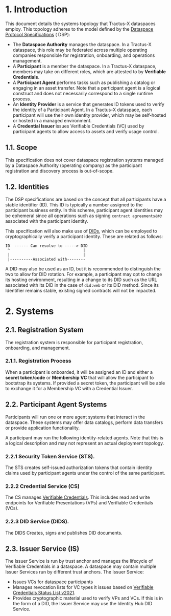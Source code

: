 # 1. Introduction

This document details the systems topology that Tractus-X dataspaces employ. This topology adheres to the model defined
by the [Dataspace Protocol Specifications](https://docs.internationaldataspaces.org/dataspace-protocol/overview/model) (
DSP):

- The **Dataspace Authority** manages the dataspace. In a Tractus-X dataspace, this role may be federated across
  multiple operating companies responsible for registration, onboarding, and operations management.
- A **Participant** is a member the dataspace. In a Tractus-X dataspace, members may take on different roles, which are
  attested to by **Verifiable Credentials**.
- A **Participant Agent** performs tasks such as publishing a catalog or engaging in an asset transfer. Note that a
  participant agent is a logical construct and does not necessarily correspond to a single runtime process.
- An **Identity Provider** is a service that generates ID tokens used to verify the identity of a Participant Agent. In
  a Tractus-X dataspace, each participant will use their own identity provider, which may be self-hosted or hosted in a
  managed environment.
- A **Credential Issuer** issues Verifiable Credentials (VC) used by participant agents to allow access to assets and
  verify usage control.

## 1.1. Scope

This specification does not cover dataspace registration systems managed by a Dataspace Authority (operating company) as
the participant registration and discovery process is out-of-scope.

## 1.2. Identities

The DSP specifications are based on the concept that all participants have a stable identifier (ID). This ID is
typically a number assigned to the participant business entity. In this scheme, participant agent identities may be
ephemeral since all operations such as signing `contract agreements`are associated with the participant identity.

This specification will also make use of [DIDs](https://github.com/w3c/did-core), which can be employed to
cryptographically verify a participant identity. These are related as follows:

```
ID  ------ Can resolve to -----> DID
 ^                                |
 |                                |
 |----------Associated with--------                               
```

A DID may also be used as an ID, but it is recommended to distinguish the two to allow for DID rotation. For example, a
participant may opt to change its hosting environment, resulting in a change to its DID such as the URL associated with
its DID in the case of `did:web` or its DID method. Since its Identifier remains stable, existing signed contracts will
not be impacted.

# 2. Systems

## 2.1. Registration System

The registration system is responsible for participant registration, onboarding, and management.

### 2.1.1. Registration Process

When a participant is onboarded, it will be assigned an ID and either a **secret token/code** or **Membership VC** that
will allow the participant to bootstrap its systems. If provided a secret token, the participant will be able to
exchange it for a Membership VC with a Credential Issuer.

## 2.2. Participant Agent Systems

Participants will run one or more agent systems that interact in the dataspace. These systems may offer data catalogs,
perform data transfers or provide application functionality.

A participant may run the following identity-related agents. Note that this is a logical description and may not
represent an actual deployment topology.

### 2.2.1 Security Token Service (STS).

The STS creates self-issued authorization tokens that contain identity claims used by participant agents under the
control of the same participant.

### 2.2.2 Credential Service (CS)

The CS manages [Verifiable Credentials](https://www.w3.org/TR/vc-data-model/). This includes read and write endpoints
for Verifiable Presentations (VPs) and Verifiable Credentials (VCs).

### 2.2.3 DID Service (DIDS).

The DIDS Creates, signs and publishes DID documents.

## 2.3. Issuer Service (IS)

The Issuer Service is run by trust anchor and manages the lifecycle of Verifiable Credentials in a dataspace. A
dataspace may contain multiple Issuer Services run by different trust anchors. The Issuer Service:

- Issues VCs for dataspace participants
- Manages revocation lists for VC types it issues based
  on [Verifiable Credentials Status List v2021](https://www.w3.org/TR/vc-status-list/).
- Provides cryptographic material used to verify VPs and VCs. If this is in the form of a DID, the Issuer Service may
  use the Identity Hub DID Service.  

